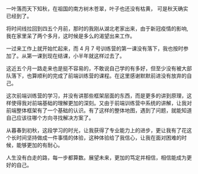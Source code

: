 一叶落而天下知秋，在祖国的南方树木苍翠，叶子也还没有枯黄， 可是秋天确实已经到了。

将时间线拉回到四五个月前，那时的我刚从湖北老家出来，由于新冠疫情的影响, 我在家里呆了两个多月，这时候是多么的渴望出来工作。

一过来工作上就开始忙起来，而 4 月 7 号训练营的第一课没有落下，我也按时参加了。从第一课到现在结课，小半年就这样过去了。

这近五个月一路走来也是挺不容易的，不敢说自己学的有多好，但至少没有被大部队落下，也算顺利的完成了前端训练营的课程。在这里感谢默默前进没有放弃的自己。

这次前端训练营的学习，并没有讲那些框架层面的东西，而是更多的讲到原理，这样使得我对前端基础的理解更加的深刻。又由于前端训练营中系统的讲解，让我对前端整体框架有了一个基础的认识。有了这样的整体地图，遇到了问题，就能知道自己应该往哪个方向寻找解决方案了。

从暮春到初秋，这段学习的时光，让我获得了专业能力上的进步，更让我有了花这个长时间坚持做成一件事情的体验，这种体验给了我信心，让我在面对困难的时候，能够更加的有耐心。

人生没有白走的路，每一步都算数。展望未来，更加的笃定并相信，相信能成为更好的自己。
